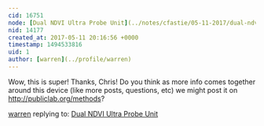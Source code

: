 ```yaml
---
cid: 16751
node: [Dual NDVI Ultra Probe Unit](../notes/cfastie/05-11-2017/dual-ndvi-ultra-probe-unit)
nid: 14177
created_at: 2017-05-11 20:16:56 +0000
timestamp: 1494533816
uid: 1
author: [warren](../profile/warren)
---
```


Wow, this is super! Thanks, Chris! Do you think as more info comes together around this device (like more posts, questions, etc) we might post it on http://publiclab.org/methods? 

[warren](../profile/warren) replying to: [Dual NDVI Ultra Probe Unit](../notes/cfastie/05-11-2017/dual-ndvi-ultra-probe-unit)

